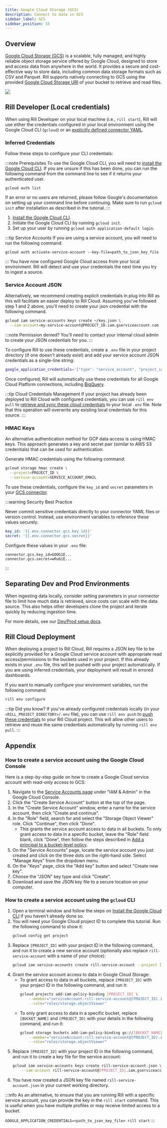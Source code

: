 ```yaml
---
title: Google Cloud Storage (GCS)
description: Connect to data in GCS
sidebar_label: GCS
sidebar_position: 15
---
```


<!-- WARNING: There are links to this page in source code. If you move it, find and replace the links and consider adding a redirect in docusaurus.config.js. -->

## Overview
[Google Cloud Storage (GCS)](https://cloud.google.com/storage/docs/introduction) is a scalable, fully managed, and highly reliable object storage service offered by Google Cloud, designed to store and access data from anywhere in the world. It provides a secure and cost-effective way to store data, including common data storage formats such as CSV and Parquet. Rill supports natively connecting to GCS using the provided [Google Cloud Storage URI](https://cloud.google.com/bigquery/docs/cloud-storage-transfer-overview#google-cloud-storage-uri) of your bucket to retrieve and read files.

<img src='/img/reference/connectors/gcs/gcs.png' class='centered' />
<br />

## Rill Developer (Local credentials)

When using Rill Developer on your local machine (i.e., `rill start`), Rill will use either the credentials configured in your local environment using the Google Cloud CLI (`gcloud`) or an [explicitly defined connector YAML](/reference/project-files/connectors#gcs). 

### Inferred Credentials 

Follow these steps to configure your CLI credentials:

:::note Prerequisites
To use the Google Cloud CLI, you will need to [install the Google Cloud CLI](https://cloud.google.com/sdk/docs/install-sdk). If you are unsure if this has been done, you can run the following command from the command line to see if it returns your authenticated user.
```
gcloud auth list
```
If an error or no users are returned, please follow Google's documentation on setting up your command line before continuing. Make sure to run `gcloud init` after installation as described in the tutorial.
:::

1. [Install the Google Cloud CLI](https://cloud.google.com/sdk/docs/install-sdk).
2. Initiate the Google Cloud CLI by running `gcloud init`.
3. Set up your user by running `gcloud auth application-default login`.

:::tip Service Accounts
If you are using a service account, you will need to run the following command:
```
gcloud auth activate-service-account --key-file=path_to_json_key_file
```
:::
You have now configured Google Cloud access from your local environment. Rill will detect and use your credentials the next time you try to ingest a source.

### Service Account JSON 

Alternatively, we recommend creating explicit credentials in plug into Rill as this will facilitate an easier deploy to Rill Cloud. Assuming you've followed step 1 and 2 above, you'll need to create your json credential with the following command.

```bash
gcloud iam service-accounts keys create ~/key.json \
  --iam-account=my-service-account@PROJECT_ID.iam.gserviceaccount.com
```

:::note Permission denied?
You'll need to contact your internal cloud admin to create your JSON credentials for you.
:::

To configure Rill to use these credentials, create a `.env` file in your project directory (if one doesn't already exist) and add your service account JSON credentials as a single-line string:

```bash
google_application_credentials='{"type": "service_account", "project_id": "your-project", ...}'
```

Once configured, Rill will automatically use these credentials for all Google Cloud Platform connections, including [BigQuery](/connect/data-source/bigquery).

:::tip Cloud Credentials Management
If your project has already been deployed to Rill Cloud with configured credentials, you can use `rill env pull` to [retrieve and sync these cloud credentials](/connect/credentials/#rill-env-pull) to your local `.env` file. Note that this operation will overwrite any existing local credentials for this source.
:::

### HMAC Keys

An alternative authentication method for GCP data access is using HMAC keys. This approach generates a key and secret pair (similar to AWS S3 credentials) that can be used for authentication.

Generate HMAC credentials using the following command:

```bash
gcloud storage hmac create \
  --project=PROJECT_ID \
  --service-account=SERVICE_ACCOUNT_EMAIL
```

To use these credentials, configure the `key_id` and `secret` parameters in your [GCS connector](/reference/project-files/connectors#gcs).

:::warning Security Best Practice

Never commit sensitive credentials directly to your connector YAML files or version control. Instead, use environment variables to reference these values securely.

```yaml
key_id: '{{.env.connector.gcs.key_id}}'
secret: '{{.env.connector.gcs.secret}}'
```

Configure these values in your `.env` file:

```env
connector.gcs.key_id=GOOG1E...
connector.gcs.secret=wRu6iE...
```

:::


## Separating Dev and Prod Environments

When ingesting data locally, consider setting parameters in your connector file to limit how much data is retrieved, since costs can scale with the data source. This also helps other developers clone the project and iterate quickly by reducing ingestion time.

For more details, see our [Dev/Prod setup docs](/connect/templating).

## Rill Cloud Deployment

When deploying a project to Rill Cloud, Rill requires a JSON key file to be explicitly provided for a Google Cloud service account with appropriate read access/permissions to the buckets used in your project. If this already exists in your `.env` file, this will be pushed with your project automatically. If you are using inferred credentials, your deployment will result in errored dashboards.

If you want to manually configure your environment variables, run the following command:
```bash
rill env configure
```


:::tip Did you know?
If you've already configured credentials locally (in your `<RILL_PROJECT_DIRECTORY>/.env` file), you can use `rill env push` to [push these credentials](/connect/credentials#rill-env-push) to your Rill Cloud project. This will allow other users to retrieve and reuse the same credentials automatically by running `rill env pull`.
:::

## Appendix

### How to create a service account using the Google Cloud Console

Here is a step-by-step guide on how to create a Google Cloud service account with read-only access to GCS:

1. Navigate to the [Service Accounts page](https://console.cloud.google.com/iam-admin/serviceaccounts) under "IAM & Admin" in the Google Cloud Console.
2. Click the "Create Service Account" button at the top of the page.
3. In the "Create Service Account" window, enter a name for the service account, then click "Create and continue".
4. In the "Role" field, search for and select the "Storage Object Viewer" role. Click "Continue", then click "Done".
    - This grants the service account access to data in all buckets. To only grant access to data in a specific bucket, leave the "Role" field blank, click "Done", then follow the steps described in [Add a principal to a bucket-level policy](https://cloud.google.com/storage/docs/access-control/using-iam-permissions#bucket-add).
5. On the "Service Accounts" page, locate the service account you just created and click on the three dots on the right-hand side. Select "Manage Keys" from the dropdown menu.
6. On the "Keys" page, click the "Add key" button and select "Create new key".
7. Choose the "JSON" key type and click "Create".
8. Download and save the JSON key file to a secure location on your computer.

### How to create a service account using the `gcloud` CLI

1. Open a terminal window and follow the steps on [Install the Google Cloud CLI](https://cloud.google.com/sdk/docs/install-sdk) if you haven't already done so.
2. You will need your Google Cloud project ID to complete this tutorial. Run the following command to show it:
    ```bash
    gcloud config get project
    ```
3. Replace `[PROJECT_ID]` with your project ID in the following command, and run it to create a new service account (optionally also replace `rill-service-account` with a name of your choice):
    ```bash
    gcloud iam service-accounts create rill-service-account --project [PROJECT_ID]
    ```
4. Grant the service account access to data in Google Cloud Storage:
    - To grant access to data in all buckets, replace `[PROJECT_ID]` with your project ID in the following command, and run it:
        ```bash
        gcloud projects add-iam-policy-binding [PROJECT_ID] \
            --member="serviceAccount:rill-service-account@[PROJECT_ID].iam.gserviceaccount.com" \
            --role="roles/storage.objectViewer"
        ```
    - To only grant access to data in a specific bucket, replace `[BUCKET_NAME]` and `[PROJECT_ID]` with your details in the following command, and run it:
        ```bash
        gcloud storage buckets add-iam-policy-binding gs://[BUCKET_NAME] \
            --member="serviceAccount:rill-service-account@[PROJECT_ID].iam.gserviceaccount.com" \
            --role="roles/storage.objectViewer"
        ```
5. Replace `[PROJECT_ID]` with your project ID in the following command, and run it to create a key file for the service account:
    ```bash
    gcloud iam service-accounts keys create rill-service-account.json \
        --iam-account rill-service-account@[PROJECT_ID].iam.gserviceaccount.com
    ```
6. You have now created a JSON key file named `rill-service-account.json` in your current working directory.

:::info
As an alternative, to ensure that you are running Rill with a specific service account, you can provide the key in the `rill start` command. This is useful when you have multiple profiles or may receive limited access to a bucket.

`GOOGLE_APPLICATION_CREDENTIALS=<path_to_json_key_file> rill start`
:::